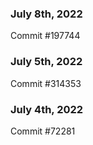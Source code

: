 ### July 8th, 2022

Commit #197744

### July 5th, 2022

Commit #314353


### July 4th, 2022

Commit #72281
